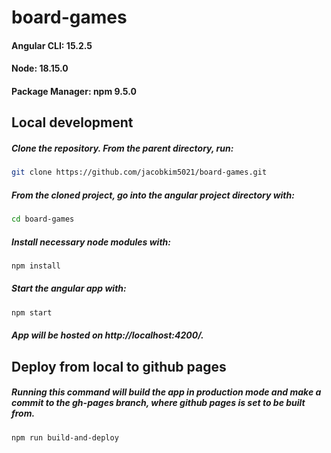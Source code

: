 # board-games
#### Angular CLI: 15.2.5
#### Node: 18.15.0
#### Package Manager: npm 9.5.0

## Local development
##### Clone the repository. From the parent directory, run:
```sh
git clone https://github.com/jacobkim5021/board-games.git
```
##### From the cloned project, go into the angular project directory with:
```sh
cd board-games
```
##### Install necessary node modules with:
```sh
npm install
```
##### Start the angular app with:
```sh
npm start
```
##### App will be hosted on http://localhost:4200/.

## Deploy from local to github pages
##### Running this command will build the app in production mode and make a commit to the gh-pages branch, where github pages is set to be built from.
```sh
npm run build-and-deploy
```
